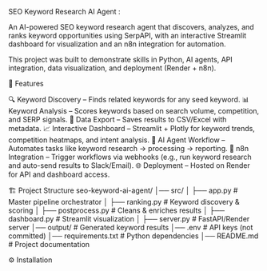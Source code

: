 
SEO Keyword Research AI Agent :

An AI-powered SEO keyword research agent that discovers, analyzes, and ranks keyword opportunities using SerpAPI, with an interactive Streamlit dashboard for visualization and an n8n integration for automation.

This project was built to demonstrate skills in Python, AI agents, API integration, data visualization, and deployment (Render + n8n).


🚀 Features

🔍 Keyword Discovery – Finds related keywords for any seed keyword.
📊 Keyword Analysis – Scores keywords based on search volume, competition, and SERP signals.
📂 Data Export – Saves results to CSV/Excel with metadata.
📈 Interactive Dashboard – Streamlit + Plotly for keyword trends, competition heatmaps, and intent analysis.
🤖 AI Agent Workflow – Automates tasks like keyword research → processing → reporting.
🔗 n8n Integration – Trigger workflows via webhooks (e.g., run keyword research and auto-send results to Slack/Email).
🌐 Deployment – Hosted on Render for API and dashboard access.


🏗️ Project Structure
seo-keyword-ai-agent/
│── src/
│   ├── app.py          # Master pipeline orchestrator
│   ├── ranking.py      # Keyword discovery & scoring
│   ├── postprocess.py  # Cleans & enriches results
│   ├── dashboard.py    # Streamlit visualization
│   ├── server.py       # FastAPI/Render server
│── output/             # Generated keyword results
│── .env                # API keys (not committed)
│── requirements.txt    # Python dependencies
│── README.md           # Project documentation


⚙️ Installation


